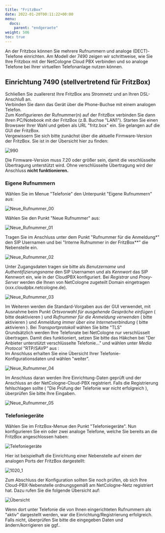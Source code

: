 ```yaml
---
title: "FritzBox"
date: 2022-01-20T00:11:22+00:00
menu:
  docs:
    parent: "endgeraete"
weight: 506
toc: true
---
```


An der Fritzbox können Sie mehrere Rufnummern und analoge (DECT)-Telefone einrichten. Am Modell der 7490 zeigen wir schrittweise, wie Sie Ihre Fritzbox mit der NetCologne Cloud PBX verbinden und so analoge Telefone bei Ihrer virtuellen Telefonanlage nutzen können. 

## Einrichtung 7490 (stellvertretend für FritzBox)

Schließen Sie zuallererst Ihre FritzBox ans Stromnetz und an Ihren DSL-Anschluß an. <br>
Verbinden Sie dann das Gerät über die Phone-Buchse mit einem analogen Telefon. <br>
Zum Konfigurieren der Rufnummer(n) auf der FritzBox verbinden Sie dann Ihren PC/Notebook mit der FritzBox (z.B. Buchse "LAN1").
Starten Sie einen Browswer Ihrer Wahl und geben als URL "fritz.box" ein. Sie gelangen auf die GUI der FritzBox. <br>
Vergewissern Sie sich bitte zunächst über die aktuelle Firmware-Version der FritzBox. Sie ist in der Übersicht hier zu finden: <br>

![990](https://user-images.githubusercontent.com/99875491/178981706-bc0b0d42-3db4-447f-9331-78639f1ccf97.png)

Die Firmware-Version muss 7.20 oder größer sein, damit die veschlüsselte Übertragung unterstützt wird. Ohne verschlüsselte Übertragung wird der Anschluss **nicht funktionieren.** <br>

### Eigene Rufnummern

Wählen Sie im Menue "Telefonie" den Unterpunkt "Eigene Rufnummern" aus: <br>

![Neue_Rufnummer_00](https://user-images.githubusercontent.com/99875491/201092217-89587ea6-82ed-4635-be3f-c40a24497ee6.jpeg)

Wählen Sie den Punkt "Neue Rufnummer" aus: <br>

![Neue_Rufnummer_01](https://user-images.githubusercontent.com/99875491/201092297-b9667ad6-c995-4a15-b7d1-8fd56674cf60.jpeg)

Tragen Sie im Anschluss unter dem Punkt "Rufnummer für die Anmeldung*" den SIP Usernamen und bei "Interne Rufnummer in der FritzBox**" die Nebenstelle ein. <br>

![Neue_Rufnummer_02](https://user-images.githubusercontent.com/99875491/201096556-01796cb0-f850-4885-aca1-dc948f4463f6.jpeg)

Unter Zugangsdaten tragen sie bitte als *Benutzername* und *Authentifizierungsname* den SIP Usernamen und als *Kennwort* das SIP Kennwort ein, wie in der CloudPBX konfiguriert. Bei *Registrar* und *Proxy-Server* werden die Ihnen von NetCologne zugeteilt Domain eingetragen (xxx.cloudpbx.netcologne.de). <br>

![Neue_Rufnummer_03](https://user-images.githubusercontent.com/99875491/201092427-f4b21471-b3bb-4552-a5b5-a27df4bb702a.jpeg)
<br>

Im Weiteren werden die Standard-Vorgaben aus der GUI verwendet, mit Ausnahme beim Punkt  *Ortsvorwahl für ausgehende Gespräche einfügen* ( bitte deaktivieren ) und *Rufnummer für die Anmeldung verwenden* ( bitte aktivieren ) und *Anmeldung immer über eine Internetverbindung* ( bitte aktivieren ). 
Bei *Transportprotokoll* wählen Sie bitte "TLS" <br>
Grundsätzlich werden Ihre Telefonate bei NetCologne nur verschlüsselt übertragen. Damit dies funktioniert, setzen Sie bitte das Häkchen bei "Der Anbieter unterstützt verschlüsselte Telefonie..." und wählen unter *Media Protocol* "RTP/SAVP" aus : <br>
Im Anschluss erhalten Sie eine Übersicht Ihrer Telefonie-Konfigurationsdaten und wählen "weiter". <br>

![Neue_Rufnummer_04](https://user-images.githubusercontent.com/99875491/201093147-2b0b91fd-a875-452c-a4bc-f02927fe450a.jpeg)

Im Anschluss daran werden Ihre Einrichtung-Daten geprüft und der Anschluss an der NetCologne-Cloud-PBX registriert. Falls die Registrierung fehlschlagen sollte ( "Die Prüfung der Telefonie war nicht erfolgreich ), überprüfen Sie bitte Ihre Eingaben.

![Neue_Rufnummer_05](https://user-images.githubusercontent.com/99875491/201092479-96a95773-a04a-441c-b140-c8df68e1ea66.jpeg)

### Telefoniegeräte

Wählen Sie im FritzBox-Menue den Punkt "Telefoniegeräte". Nun konfigurieren Sie ein oder zwei analoge Telefone, welche Sie bereits an die FritzBox angeschlossen haben: <br>

![Telefoniegeräte](https://user-images.githubusercontent.com/98753538/179159967-b3a54cef-8b88-44ae-9fed-0824e97f7455.jpg)

Hier ist beispielhaft die Einrichtung einer Nebenstelle auf einem der analogen Ports der FritzBox dargestellt: <br>

![1020_1](https://user-images.githubusercontent.com/99875491/178979352-f70e296d-3276-4f4c-99e5-1901b4213e98.png)

Zum Abschluss der Konfiguration sollten Sie noch prüfen, ob sich Ihre Cloud-PBX-Nebenstelle ordnungsgemäß am NetCologne-Netz registriert hat.
Dazu rufen Sie die folgende Übersicht auf: <br>

![Übersicht](https://user-images.githubusercontent.com/98753538/179160026-eb870bf3-d938-4bb2-b0cd-98f7ed04185c.jpg)

Wenn dort unter Telefonie die von Ihnen eingerichteten Rufnummern als "aktiv" dargestellt werden, war die Einrichtung/Registrierung erfolgreich. <br>
Falls nicht, überprüfen Sie bitte die eingegeben Daten und ändern/korrigieren sie ggf.. <br>

